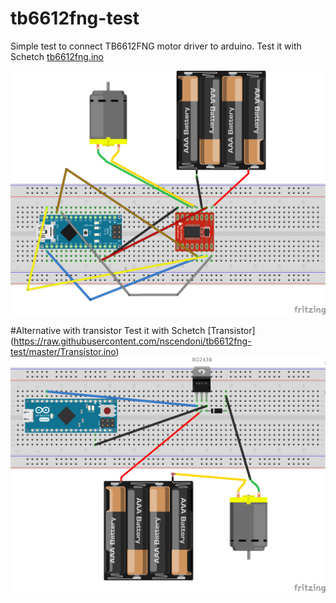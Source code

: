 # tb6612fng-test

Simple test to connect TB6612FNG motor driver to arduino. Test it with Schetch [tb6612fng.ino](https://raw.githubusercontent.com/nscendoni/tb6612fng-test/master/tb6612fng.ino)

![alt tag](https://raw.githubusercontent.com/nscendoni/tb6612fng-test/master/images/tb6612fngTest_bb.png)


#Alternative with transistor
Test it with Schetch [Transistor]
(https://raw.githubusercontent.com/nscendoni/tb6612fng-test/master/Transistor.ino)![alt tag](https://raw.githubusercontent.com/nscendoni/tb6612fng-test/master/images/Transistor_bb.png)
